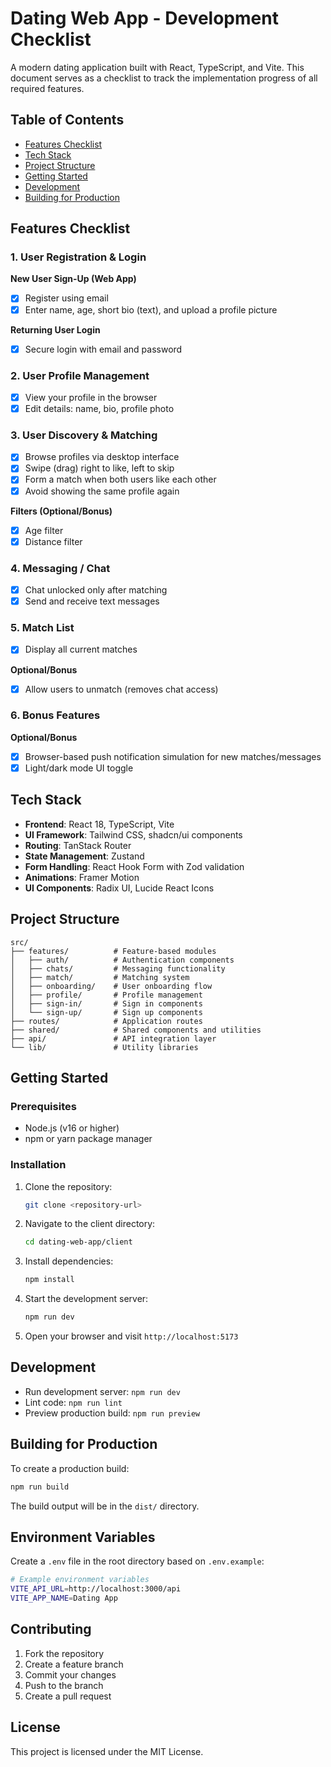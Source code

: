 # Dating Web App - Development Checklist

A modern dating application built with React, TypeScript, and Vite. This document serves as a checklist to track the implementation progress of all required features.

## Table of Contents

- [Features Checklist](#features-checklist)
- [Tech Stack](#tech-stack)
- [Project Structure](#project-structure)
- [Getting Started](#getting-started)
- [Development](#development)
- [Building for Production](#building-for-production)

## Features Checklist

### 1. User Registration & Login

**New User Sign-Up (Web App)**
- [x] Register using email
- [x] Enter name, age, short bio (text), and upload a profile picture

**Returning User Login**
- [x] Secure login with email and password

### 2. User Profile Management

- [x] View your profile in the browser
- [x] Edit details: name, bio, profile photo

### 3. User Discovery & Matching

- [x] Browse profiles via desktop interface
- [x] Swipe (drag) right to like, left to skip
- [x] Form a match when both users like each other
- [x] Avoid showing the same profile again

**Filters (Optional/Bonus)**
- [x] Age filter
- [x] Distance filter

### 4. Messaging / Chat

- [x] Chat unlocked only after matching
- [x] Send and receive text messages

### 5. Match List

- [x] Display all current matches

**Optional/Bonus**
- [x] Allow users to unmatch (removes chat access)

### 6. Bonus Features

**Optional/Bonus**
- [x] Browser-based push notification simulation for new matches/messages
- [x] Light/dark mode UI toggle

## Tech Stack

- **Frontend**: React 18, TypeScript, Vite
- **UI Framework**: Tailwind CSS, shadcn/ui components
- **Routing**: TanStack Router
- **State Management**: Zustand
- **Form Handling**: React Hook Form with Zod validation
- **Animations**: Framer Motion
- **UI Components**: Radix UI, Lucide React Icons

## Project Structure

```
src/
├── features/          # Feature-based modules
│   ├── auth/          # Authentication components
│   ├── chats/         # Messaging functionality
│   ├── match/         # Matching system
│   ├── onboarding/    # User onboarding flow
│   ├── profile/       # Profile management
│   ├── sign-in/       # Sign in components
│   └── sign-up/       # Sign up components
├── routes/            # Application routes
├── shared/            # Shared components and utilities
├── api/               # API integration layer
└── lib/               # Utility libraries
```

## Getting Started

### Prerequisites

- Node.js (v16 or higher)
- npm or yarn package manager

### Installation

1. Clone the repository:
   ```bash
   git clone <repository-url>
   ```

2. Navigate to the client directory:
   ```bash
   cd dating-web-app/client
   ```

3. Install dependencies:
   ```bash
   npm install
   ```

4. Start the development server:
   ```bash
   npm run dev
   ```

5. Open your browser and visit `http://localhost:5173`

## Development

- Run development server: `npm run dev`
- Lint code: `npm run lint`
- Preview production build: `npm run preview`

## Building for Production

To create a production build:

```bash
npm run build
```

The build output will be in the `dist/` directory.

## Environment Variables

Create a `.env` file in the root directory based on `.env.example`:

```bash
# Example environment variables
VITE_API_URL=http://localhost:3000/api
VITE_APP_NAME=Dating App
```

## Contributing

1. Fork the repository
2. Create a feature branch
3. Commit your changes
4. Push to the branch
5. Create a pull request

## License

This project is licensed under the MIT License.
